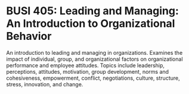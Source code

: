 # BUSI 405: Leading and Managing: An Introduction to Organizational Behavior

An introduction to leading and managing in organizations. Examines the impact of individual, group, and organizational factors on organizational performance and employee attitudes. Topics include leadership, perceptions, attitudes, motivation, group development, norms and cohesiveness, empowerment, conflict, negotiations, culture, structure, stress, innovation, and change.